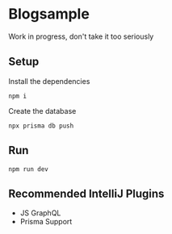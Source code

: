 # Blogsample
Work in progress, don't take it too seriously

## Setup
Install the dependencies
```shell
npm i
```
Create the database
```shell
npx prisma db push
```

## Run
```shell
npm run dev
```

## Recommended IntelliJ Plugins
- JS GraphQL
- Prisma Support
